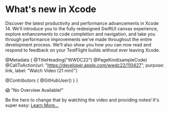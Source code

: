 # What's new in Xcode

Discover the latest productivity and performance advancements in Xcode 14. We’ll introduce you to the fully redesigned SwiftUI canvas experience, explore enhancements to code completion and navigation, and take you through performance improvements we’ve made throughout the entire development process. We’ll also show you how you can now read and respond to feedback on your TestFlight builds without ever leaving Xcode.

@Metadata {
   @TitleHeading("WWDC22")
   @PageKind(sampleCode)
   @CallToAction(url: "https://developer.apple.com/wwdc22/110427", purpose: link, label: "Watch Video (21 min)")

   @Contributors {
      @GitHubUser(<replace this with your GitHub handle>)
   }
}

😱 "No Overview Available!"

Be the hero to change that by watching the video and providing notes! It's super easy:
 [Learn More…](https://wwdcnotes.github.io/WWDCNotes/documentation/wwdcnotes/contributing)
